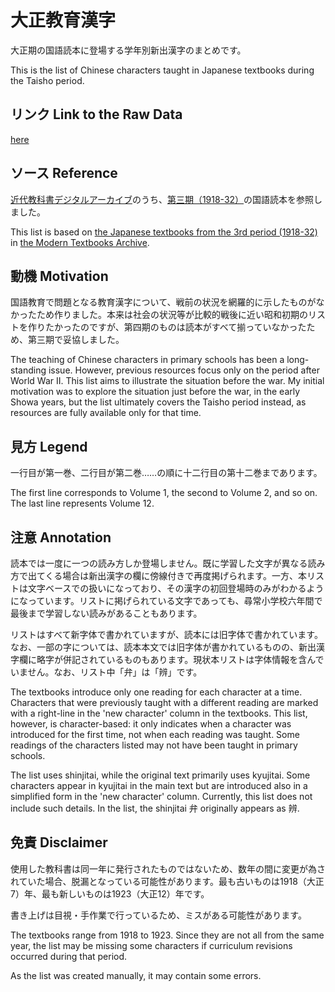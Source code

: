 # 大正教育漢字
大正期の国語読本に登場する学年別新出漢字のまとめです。 

This is the list of Chinese characters taught in Japanese textbooks during the Taisho period.
## リンク Link to the Raw Data
[here](https://raw.githubusercontent.com/notolite/taisho_kyoiku_kanji/refs/heads/main/list.csv)
## ソース Reference
[近代教科書デジタルアーカイブ](https://nieropac.nier.go.jp/lib/database/KINDAI/advanced/?lang=0)のうち、[第三期（1918-32）](https://nieropac.nier.go.jp/lib/database/KINDAI/search/advanced/?lang=0&mode=1&opkey=R173106652796695&list_sort=3&disp_cnt=20&facet_item=category&facet_val1=130800300&facet_val2=md1030&con_kywd=&codeno=&fc_val=&req=facet)の国語読本を参照しました。

This list is based on [the Japanese textbooks from the 3rd period (1918-32)](https://nieropac.nier.go.jp/lib/database/KINDAI/search/advanced/?lang=0&mode=1&opkey=R173106652796695&list_sort=3&disp_cnt=20&facet_item=category&facet_val1=130800300&facet_val2=md1030&con_kywd=&codeno=&fc_val=&req=facet) in [the Modern Textbooks Archive](https://nieropac.nier.go.jp/lib/database/KINDAI/advanced/?lang=0).
## 動機 Motivation
国語教育で問題となる教育漢字について、戦前の状況を網羅的に示したものがなかったため作りました。本来は社会の状況等が比較的戦後に近い昭和初期のリストを作りたかったのですが、第四期のものは読本がすべて揃っていなかったため、第三期で妥協しました。

The teaching of Chinese characters in primary schools has been a long-standing issue. However, previous resources focus only on the period after World War II. This list aims to illustrate the situation before the war. My initial motivation was to explore the situation just before the war, in the early Showa years, but the list ultimately covers the Taisho period instead, as resources are fully available only for that time.
## 見方 Legend
一行目が第一巻、二行目が第二巻……の順に十二行目の第十二巻まであります。

The first line corresponds to Volume 1, the second to Volume 2, and so on. The last line represents Volume 12.
## 注意 Annotation
読本では一度に一つの読み方しか登場しません。既に学習した文字が異なる読み方で出てくる場合は新出漢字の欄に傍線付きで再度掲げられます。一方、本リストは文字ベースでの扱いになっており、その漢字の初回登場時のみがわかるようになっています。リストに掲げられている文字であっても、尋常小学校六年間で最後まで学習しない読みがあることもあります。

リストはすべて新字体で書かれていますが、読本には旧字体で書かれています。なお、一部の字については、読本本文では旧字体が書かれているものの、新出漢字欄に略字が併記されているものもあります。現状本リストは字体情報を含んでいません。なお、リスト中「弁」は「辨」です。

The textbooks introduce only one reading for each character at a time. Characters that were previously taught with a different reading are marked with a right-line in the 'new character' column in the textbooks. This list, however, is character-based: it only indicates when a character was introduced for the first time, not when each reading was taught. Some readings of the characters listed may not have been taught in primary schools.

The list uses shinjitai, while the original text primarily uses kyujitai. Some characters appear in kyujitai in the main text but are introduced also in a simplified form in the 'new character' column. Currently, this list does not include such details. In the list, the shinjitai 弁 originally appears as 辨.
## 免責 Disclaimer
使用した教科書は同一年に発行されたものではないため、数年の間に変更が為されていた場合、脱漏となっている可能性があります。最も古いものは1918（大正7）年、最も新しいものは1923（大正12）年です。

書き上げは目視・手作業で行っているため、ミスがある可能性があります。

The textbooks range from 1918 to 1923. Since they are not all from the same year, the list may be missing some characters if curriculum revisions occurred during that period.

As the list was created manually, it may contain some errors.